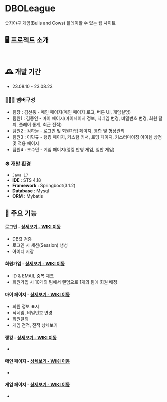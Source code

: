 # DBOLeague
숫자야구 게임(Bulls and Cows) 플레이할 수 있는 웹 사이트

## 🖥️ 프로젝트 소개
<br>

## 🕰️ 개발 기간
* 23.08.10 - 23.08.23

### 🧑‍🤝‍🧑 맴버구성
 - 팀장  : 김선웅 - 메인 페이지(메인 페이지 로고, 버튼 UI, 게임설명)
 - 팀원1 : 김종인 - 마이 페이지(마이페이지 정보, 닉네임 변경, 비밀번호 변경, 회원 탈퇴, 플레이 통계, 최근 전적)
 - 팀원2 : 김하늘 - 로그인 및 회원가입 페이지, 통합 및 형상관리
 - 팀원3 : 이민규 - 랭킹 페이지, 커스텀 커서, 로딩 페이지, 커스터마이징 아이템 상점 및 적용 페이지
 - 팀원4 : 조수민 - 게임 페이지(랭킹 반영 게임, 일반 게임)

### ⚙️ 개발 환경
- `Java 17`
- **IDE** : STS 4.18
- **Framework** : Springboot(3.1.2)
- **Database** : Mysql
- **ORM** : Mybatis

## 📌 주요 기능
#### 로그인 - <a href="https://github.com/ha-neu1/DBOLeague/wiki/%EB%A1%9C%EA%B7%B8%EC%9D%B8" >상세보기 - WIKI 이동</a>
- DB값 검증
- 로그인 시 세션(Session) 생성
- 아이디 저장
#### 회원가입 - <a href="https://github.com/ha-neu1/DBOLeague/wiki/%ED%9A%8C%EC%9B%90%EA%B0%80%EC%9E%85" >상세보기 - WIKI 이동</a>
- ID & EMAIL 중복 체크
- 회원가입 시 10개의 팀에서 랜덤으로 1개의 팀에 회원 배정
#### 마이 페이지 - <a href="https://github.com/ha-neu1/DBOLeague/wiki/%EB%A7%88%EC%9D%B4-%ED%8E%98%EC%9D%B4%EC%A7%80" >상세보기 - WIKI 이동</a>
- 회원 정보 표시
- 닉네임, 비밀번호 변경
- 회원탈퇴
- 게임 전적, 전적 상세보기
#### 랭킹 - <a href="https://github.com/ha-neu1/DBOLeague/wiki/%EB%9E%AD%ED%82%B9%ED%8E%98%EC%9D%B4%EC%A7%80" >상세보기 - WIKI 이동</a>
- 
#### 메인 페이지 - <a href="https://github.com/ha-neu1/DBOLeague/wiki/%F0%9F%93%8C%EB%A9%94%EC%9D%B8-%ED%8E%98%EC%9D%B4%EC%A7%80" >상세보기 - WIKI 이동</a>
- 
#### 게임 페이지 - <a href="https://github.com/ha-neu1/DBOLeague/wiki/%EA%B2%8C%EC%9E%84-%ED%8E%98%EC%9D%B4%EC%A7%80" >상세보기 - WIKI 이동</a>
- 
